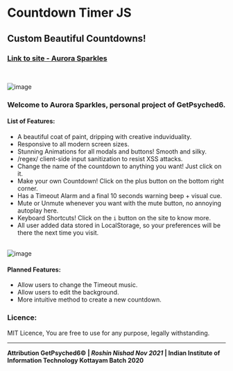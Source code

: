 # Countdown Timer JS

## Custom Beautiful Countdowns!

<h3><a href="https://getpsyched6-countdown.netlify.app/" target="_blank" rel="noopener noreferrer">Link to site - Aurora Sparkles</a></h3><br/>

![image](https://user-images.githubusercontent.com/3417276/144539301-64c3fd35-ab6b-46e3-a831-5e6732b453b4.png)<br/>


### Welcome to Aurora Sparkles, personal project of GetPsyched6.

#### List of Features:

- A beautiful coat of paint, dripping with creative induviduality.
- Responsive to all modern screen sizes.
- Stunning Animations for all modals and buttons! Smooth and silky.
- /regex/ client-side input sanitization to resist XSS attacks.
- Change the name of the countdown to anything you want! Just click on it.
- Make your own Countdown! Click on the plus button on the bottom right corner.
- Has a Timeout Alarm and a final 10 seconds warning beep + visual cue.
- Mute or Unmute whenever you want with the mute button, no annoying autoplay here.
- Keyboard Shortcuts! Click on the `i` button on the site to know more.
- All user added data stored in LocalStorage, so your preferences will be there the next time you visit.


<br/>![image](https://user-images.githubusercontent.com/3417276/144539448-7dfa135d-4a9e-4af9-9e45-cfc6af32667c.png)
<br/>

#### Planned Features:

- Allow users to change the Timeout music.
- Allow users to edit the background.
- More intuitive method to create a new countdown.

### Licence:
MIT Licence, You are free to use for any purpose, legally withstanding.

---

**Attribution GetPsyched6© | *Roshin Nishad Nov 2021* | Indian Institute of Information Technology Kottayam Batch 2020**

